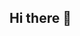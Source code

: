 ## Hi there 👋

<!--
**jana-nf/jana-nf** is a ✨ _special_ ✨ repository because its `README.md` (this file) appears on your GitHub profile.

Here are some ideas to get you started:


![jana](https://github.com/user-attachments/assets/9f70bb69-4a5a-4b70-b102-20a07d2088b9)

- 🌱 I’m currently learning database, machine learning e AI
- 🤔 I’m looking for help with develop an AI translates texts from Portuguese/English or English/Portuguese
- 💬 Ask me about database, algorithm, machine learning e AI
- 📫 How to reach me: https://github.com/jana-nf
- ⚡ Fun fact: I love reading...
-->
